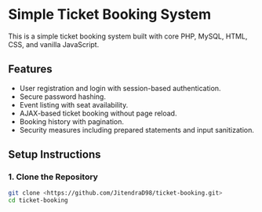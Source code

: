 # Simple Ticket Booking System

This is a simple ticket booking system built with core PHP, MySQL, HTML, CSS, and vanilla JavaScript.

## Features

- User registration and login with session-based authentication.
- Secure password hashing.
- Event listing with seat availability.
- AJAX-based ticket booking without page reload.
- Booking history with pagination.
- Security measures including prepared statements and input sanitization.

## Setup Instructions

### 1. Clone the Repository

```bash
git clone <https://github.com/JitendraD98/ticket-booking.git>
cd ticket-booking
